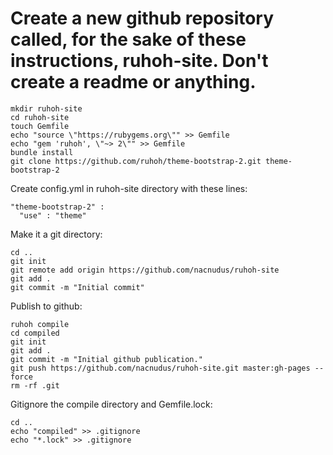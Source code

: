 # Create a new github repository called, for the sake of these instructions, ruhoh-site.  Don't create a readme or anything.

```
mkdir ruhoh-site
cd ruhoh-site
touch Gemfile
echo "source \"https://rubygems.org\"" >> Gemfile
echo "gem 'ruhoh', \"~> 2\"" >> Gemfile
bundle install
git clone https://github.com/ruhoh/theme-bootstrap-2.git theme-bootstrap-2
```

Create config.yml in ruhoh-site directory with these lines:

```
"theme-bootstrap-2" :
  "use" : "theme"
```
Make it a git directory:

```
cd ..
git init
git remote add origin https://github.com/nacnudus/ruhoh-site
git add .
git commit -m "Initial commit"
```

Publish to github:

```
ruhoh compile
cd compiled
git init
git add .
git commit -m "Initial github publication."
git push https://github.com/nacnudus/ruhoh-site.git master:gh-pages --force
rm -rf .git
```

Gitignore the compile directory and Gemfile.lock:

```
cd ..
echo "compiled" >> .gitignore
echo "*.lock" >> .gitignore
```
